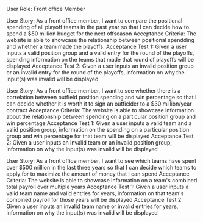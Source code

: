 User Role: Front office Member


User Story: As a front office member, I want to compare the positional spending of all playoff teams in the past year so that I can decide how to spend a $50 million budget for the next offseason
Acceptance Criteria: The website is able to showcase the relationship between positional spendding and whether a team made the playoffs.
Acceptance Test 1: Given a user inputs a valid position group and a valid entry for the round of the playoffs, spending information on the teams that made that round of playoffs will be displayed
Acceptance Test 2: Given a user inputs an invalid position group or an invalid entry for the round of the playoffs, information on why the input(s) was invalid will be displayed 



User Story: As a front office member, I want to see whether there is a correlation between outfield position spending and win percentage so that I can decide whether it is worth it to sign an outfielder to a $30 million/year contract
Acceptance Criteria: The website is able to showcase information about the relationship between spending on a particular position group and win percentage
Acceptance Test 1: Given a user inputs a valid team and a valid position group, information on the spending on a particular position group and win percentage for that team will be displayed
Acceptance Test 2: Given a user inputs an invalid team or an invalid position group, information on why the input(s) was invalid will be displayed 


User Story: As a front office member, I want to see which teams have spent over $500 million in the last three years so that I can decide which teams to apply for to maximize the amount of money that I can spend
Acceptance Criteria: The website is able to showcase information on a team's combined total payroll over multiple years 
Acceptance Test 1: Given a user inputs a valid team name and valid entries for years, information on that team's combined payroll for those years will be displayed
Acceptance Test 2: Given a user inputs an invalid team name or invalid entries for years, information on why the input(s) was invalid will be displayed 


